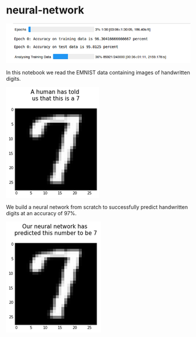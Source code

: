 # neural-network

![](./images/training.gif)

In this notebook we read the EMNIST data containing images of handwritten digits.

![Alt text](./images/human-classification.png?raw=true "Title")

We build a neural network from scratch to successfully predict handwritten digits at an accuracy of 97%.

![Alt text](./images/network-classification.png?raw=true "Title")
